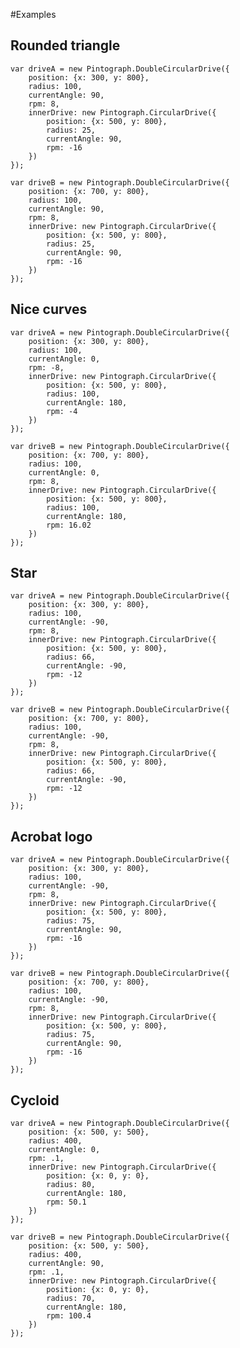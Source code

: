 #Examples
## Rounded triangle
    var driveA = new Pintograph.DoubleCircularDrive({
        position: {x: 300, y: 800},
        radius: 100,
        currentAngle: 90,
        rpm: 8,
        innerDrive: new Pintograph.CircularDrive({
            position: {x: 500, y: 800},
            radius: 25,
            currentAngle: 90,
            rpm: -16
        })
    });

    var driveB = new Pintograph.DoubleCircularDrive({
        position: {x: 700, y: 800},
        radius: 100,
        currentAngle: 90,
        rpm: 8,
        innerDrive: new Pintograph.CircularDrive({
            position: {x: 500, y: 800},
            radius: 25,
            currentAngle: 90,
            rpm: -16
        })
    });

## Nice curves
    var driveA = new Pintograph.DoubleCircularDrive({
        position: {x: 300, y: 800},
        radius: 100,
        currentAngle: 0,
        rpm: -8,
        innerDrive: new Pintograph.CircularDrive({
            position: {x: 500, y: 800},
            radius: 100,
            currentAngle: 180,
            rpm: -4
        })
    });

    var driveB = new Pintograph.DoubleCircularDrive({
        position: {x: 700, y: 800},
        radius: 100,
        currentAngle: 0,
        rpm: 8,
        innerDrive: new Pintograph.CircularDrive({
            position: {x: 500, y: 800},
            radius: 100,
            currentAngle: 180,
            rpm: 16.02
        })
    });

## Star
    var driveA = new Pintograph.DoubleCircularDrive({
        position: {x: 300, y: 800},
        radius: 100,
        currentAngle: -90,
        rpm: 8,
        innerDrive: new Pintograph.CircularDrive({
            position: {x: 500, y: 800},
            radius: 66,
            currentAngle: -90,
            rpm: -12
        })
    });

    var driveB = new Pintograph.DoubleCircularDrive({
        position: {x: 700, y: 800},
        radius: 100,
        currentAngle: -90,
        rpm: 8,
        innerDrive: new Pintograph.CircularDrive({
            position: {x: 500, y: 800},
            radius: 66,
            currentAngle: -90,
            rpm: -12
        })
    });

## Acrobat logo
    var driveA = new Pintograph.DoubleCircularDrive({
        position: {x: 300, y: 800},
        radius: 100,
        currentAngle: -90,
        rpm: 8,
        innerDrive: new Pintograph.CircularDrive({
            position: {x: 500, y: 800},
            radius: 75,
            currentAngle: 90,
            rpm: -16
        })
    });

    var driveB = new Pintograph.DoubleCircularDrive({
        position: {x: 700, y: 800},
        radius: 100,
        currentAngle: -90,
        rpm: 8,
        innerDrive: new Pintograph.CircularDrive({
            position: {x: 500, y: 800},
            radius: 75,
            currentAngle: 90,
            rpm: -16
        })
    });

## Cycloid
    var driveA = new Pintograph.DoubleCircularDrive({
        position: {x: 500, y: 500},
        radius: 400,
        currentAngle: 0,
        rpm: .1,
        innerDrive: new Pintograph.CircularDrive({
            position: {x: 0, y: 0},
            radius: 80,
            currentAngle: 180,
            rpm: 50.1
        })
    });

    var driveB = new Pintograph.DoubleCircularDrive({
        position: {x: 500, y: 500},
        radius: 400,
        currentAngle: 90,
        rpm: .1,
        innerDrive: new Pintograph.CircularDrive({
            position: {x: 0, y: 0},
            radius: 70,
            currentAngle: 180,
            rpm: 100.4
        })
    });
